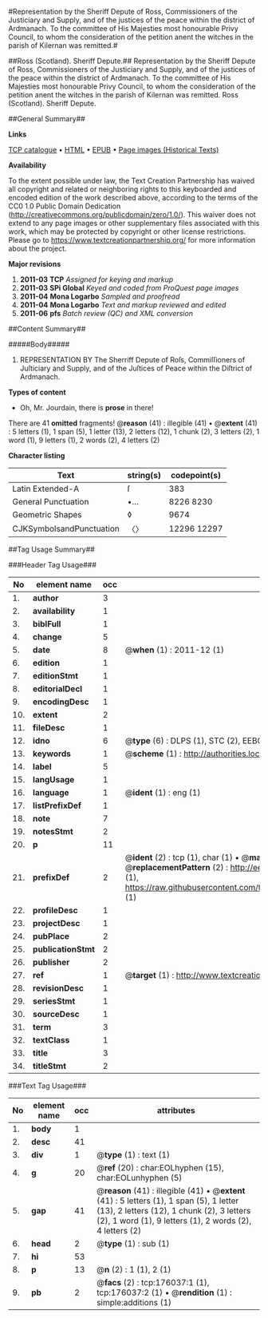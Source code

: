 #Representation by the Sheriff Depute of Ross, Commissioners of the Justiciary and Supply, and of the justices of the peace within the district of Ardmanach. To the committee of His Majesties most honourable Privy Council, to whom the consideration of the petition anent the witches in the parish of Kilernan was remitted.#

##Ross (Scotland). Sheriff Depute.##
Representation by the Sheriff Depute of Ross, Commissioners of the Justiciary and Supply, and of the justices of the peace within the district of Ardmanach. To the committee of His Majesties most honourable Privy Council, to whom the consideration of the petition anent the witches in the parish of Kilernan was remitted.
Ross (Scotland). Sheriff Depute.

##General Summary##

**Links**

[TCP catalogue](http://www.ota.ox.ac.uk/tcp/)  • 
[HTML](http://tei.it.ox.ac.uk/tcp/Texts-HTML/free/B04/B04978.html)  • 
[EPUB](http://tei.it.ox.ac.uk/tcp/Texts-EPUB/free/B04/B04978.epub) • 
[Page images (Historical Texts)](https://historicaltexts.jisc.ac.uk/eebo-52614885e)

**Availability**

To the extent possible under law, the Text Creation Partnership has waived all copyright and related or neighboring rights to this keyboarded and encoded edition of the work described above, according to the terms of the CC0 1.0 Public Domain Dedication (http://creativecommons.org/publicdomain/zero/1.0/). This waiver does not extend to any page images or other supplementary files associated with this work, which may be protected by copyright or other license restrictions. Please go to https://www.textcreationpartnership.org/ for more information about the project.

**Major revisions**

1. __2011-03__ __TCP__ *Assigned for keying and markup*
1. __2011-03__ __SPi Global__ *Keyed and coded from ProQuest page images*
1. __2011-04__ __Mona Logarbo__ *Sampled and proofread*
1. __2011-04__ __Mona Logarbo__ *Text and markup reviewed and edited*
1. __2011-06__ __pfs__ *Batch review (QC) and XML conversion*

##Content Summary##

#####Body#####

1. REPRESENTATION BY The Sherriff Depute of Roſs, Commiſſioners of Juſticiary and Supply, and of the Juſtices of Peace within the Diſtrict of Ardmanach.

**Types of content**

  * Oh, Mr. Jourdain, there is **prose** in there!

There are 41 **omitted** fragments! 
 @__reason__ (41) : illegible (41)  •  @__extent__ (41) : 5 letters (1), 1 span (5), 1 letter (13), 2 letters (12), 1 chunk (2), 3 letters (2), 1 word (1), 9 letters (1), 2 words (2), 4 letters (2)

**Character listing**


|Text|string(s)|codepoint(s)|
|---|---|---|
|Latin Extended-A|ſ|383|
|General Punctuation|•…|8226 8230|
|Geometric Shapes|◊|9674|
|CJKSymbolsandPunctuation|〈〉|12296 12297|

##Tag Usage Summary##

###Header Tag Usage###

|No|element name|occ|attributes|
|---|---|---|---|
|1.|__author__|3||
|2.|__availability__|1||
|3.|__biblFull__|1||
|4.|__change__|5||
|5.|__date__|8| @__when__ (1) : 2011-12 (1)|
|6.|__edition__|1||
|7.|__editionStmt__|1||
|8.|__editorialDecl__|1||
|9.|__encodingDesc__|1||
|10.|__extent__|2||
|11.|__fileDesc__|1||
|12.|__idno__|6| @__type__ (6) : DLPS (1), STC (2), EEBO-CITATION (1), OCLC (1), VID (1)|
|13.|__keywords__|1| @__scheme__ (1) : http://authorities.loc.gov/ (1)|
|14.|__label__|5||
|15.|__langUsage__|1||
|16.|__language__|1| @__ident__ (1) : eng (1)|
|17.|__listPrefixDef__|1||
|18.|__note__|7||
|19.|__notesStmt__|2||
|20.|__p__|11||
|21.|__prefixDef__|2| @__ident__ (2) : tcp (1), char (1)  •  @__matchPattern__ (2) : ([0-9\-]+):([0-9IVX]+) (1), (.+) (1)  •  @__replacementPattern__ (2) : http://eebo.chadwyck.com/downloadtiff?vid=$1&page=$2 (1), https://raw.githubusercontent.com/textcreationpartnership/Texts/master/tcpchars.xml#$1 (1)|
|22.|__profileDesc__|1||
|23.|__projectDesc__|1||
|24.|__pubPlace__|2||
|25.|__publicationStmt__|2||
|26.|__publisher__|2||
|27.|__ref__|1| @__target__ (1) : http://www.textcreationpartnership.org/docs/. (1)|
|28.|__revisionDesc__|1||
|29.|__seriesStmt__|1||
|30.|__sourceDesc__|1||
|31.|__term__|3||
|32.|__textClass__|1||
|33.|__title__|3||
|34.|__titleStmt__|2||


###Text Tag Usage###

|No|element name|occ|attributes|
|---|---|---|---|
|1.|__body__|1||
|2.|__desc__|41||
|3.|__div__|1| @__type__ (1) : text (1)|
|4.|__g__|20| @__ref__ (20) : char:EOLhyphen (15), char:EOLunhyphen (5)|
|5.|__gap__|41| @__reason__ (41) : illegible (41)  •  @__extent__ (41) : 5 letters (1), 1 span (5), 1 letter (13), 2 letters (12), 1 chunk (2), 3 letters (2), 1 word (1), 9 letters (1), 2 words (2), 4 letters (2)|
|6.|__head__|2| @__type__ (1) : sub (1)|
|7.|__hi__|53||
|8.|__p__|13| @__n__ (2) : 1 (1), 2 (1)|
|9.|__pb__|2| @__facs__ (2) : tcp:176037:1 (1), tcp:176037:2 (1)  •  @__rendition__ (1) : simple:additions (1)|
